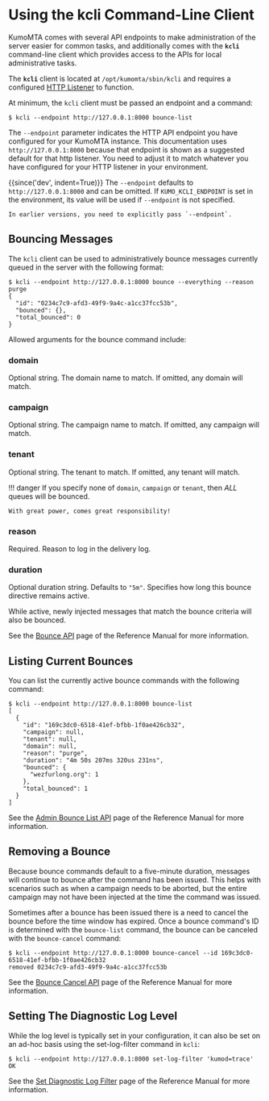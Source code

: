 # Using the kcli Command-Line Client

KumoMTA comes with several API endpoints to make administration of the server
easier for common tasks, and additionally comes with the **`kcli`**
command-line client which provides access to the APIs for local administrative
tasks.

The **`kcli`** client is located at `/opt/kumomta/sbin/kcli` and requires a
configured [HTTP Listener](../configuration/httplisteners.md) to function.

At minimum, the `kcli` client must be passed an endpoint and a command:

```console
$ kcli --endpoint http://127.0.0.1:8000 bounce-list
```

The `--endpoint` parameter indicates the HTTP API endpoint you have configured
for your KumoMTA instance.  This documentation uses `http://127.0.0.1:8000`
because that endpoint is shown as a suggested default for that http
listener.  You need to adjust it to match whatever you have configured for
your HTTP listener in your environment.

{{since('dev', indent=True)}}
    The `--endpoint` defaults to `http://127.0.0.1:8000` and can be omitted.
    If `KUMO_KCLI_ENDPOINT` is set in the environment, its value will be used
    if `--endpoint` is not specified.

    In earlier versions, you need to explicitly pass `--endpoint`.


## Bouncing Messages

The `kcli` client can be used to administratively bounce messages currently
queued in the server with the following format:

```console
$ kcli --endpoint http://127.0.0.1:8000 bounce --everything --reason purge
{
  "id": "0234c7c9-afd3-49f9-9a4c-a1cc37fcc53b",
  "bounced": {},
  "total_bounced": 0
}
```

Allowed arguments for the bounce command include:

### domain

Optional string. The domain name to match.
If omitted, any domain will match.

### campaign

Optional string. The campaign name to match.
If omitted, any campaign will match.

### tenant

Optional string. The tenant to match.
If omitted, any tenant will match.

!!! danger
    If you specify none of `domain`, `campaign` or `tenant`, then
    *ALL* queues will be bounced.

    With great power, comes great responsibility!

### reason

Required. Reason to log in the delivery log.

### duration

Optional duration string. Defaults to `"5m"`.
Specifies how long this bounce directive remains active.

While active, newly injected messages that match the
bounce criteria will also be bounced.

See the [Bounce API](../../reference/http/api_admin_bounce_v1.md) page of the
Reference Manual for more information.

## Listing Current Bounces

You can list the currently active bounce commands with the following command:

```console
$ kcli --endpoint http://127.0.0.1:8000 bounce-list
[
  {
    "id": "169c3dc0-6518-41ef-bfbb-1f0ae426cb32",
    "campaign": null,
    "tenant": null,
    "domain": null,
    "reason": "purge",
    "duration": "4m 50s 207ms 320us 231ns",
    "bounced": {
      "wezfurlong.org": 1
    },
    "total_bounced": 1
  }
]
```

See the [Admin Bounce List
API](../../reference/http/api_admin_bounce_list_v1.md) page of the Reference
Manual for more information.

## Removing a Bounce

Because bounce commands default to a five-minute duration, messages will
continue to bounce after the command has been issued. This helps with scenarios
such as when a campaign needs to be aborted, but the entire campaign may not
have been injected at the time the command was issued.

Sometimes after a bounce has been issued there is a need to cancel the bounce
before the time window has expired. Once a bounce command's ID is determined
with the `bounce-list` command, the bounce can be canceled with the
`bounce-cancel` command:

```console
$ kcli --endpoint http://127.0.0.1:8000 bounce-cancel --id 169c3dc0-6518-41ef-bfbb-1f0ae426cb32
removed 0234c7c9-afd3-49f9-9a4c-a1cc37fcc53b
```

See the [Bounce Cancel API](../../reference/http/api_admin_bounce_cancel_v1.md) page of the Reference Manual for more information.

## Setting The Diagnostic Log Level

While the log level is typically set in your configuration, it can also be set
on an ad-hoc basis using the set-log-filter command in `kcli`:

```console
$ kcli --endpoint http://127.0.0.1:8000 set-log-filter 'kumod=trace'
OK
```

See the [Set Diagnostic Log
Filter](../../reference/kumo/set_diagnostic_log_filter.md) page of the
Reference Manual for more information.
